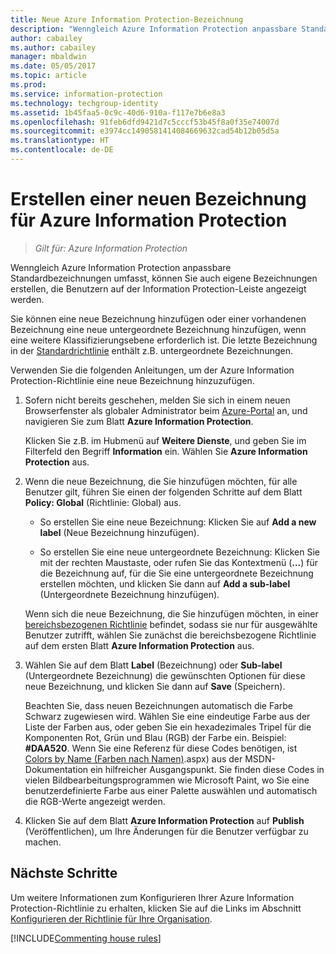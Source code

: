 ```yaml
---
title: Neue Azure Information Protection-Bezeichnung
description: "Wenngleich Azure Information Protection anpassbare Standardbezeichnungen umfasst, können Sie auch eigene Bezeichnungen erstellen, die Benutzern auf der Information Protection-Leiste angezeigt werden."
author: cabailey
ms.author: cabailey
manager: mbaldwin
ms.date: 05/05/2017
ms.topic: article
ms.prod: 
ms.service: information-protection
ms.technology: techgroup-identity
ms.assetid: 1b45faa5-0c9c-40d6-910a-f117e7b6e8a3
ms.openlocfilehash: 91feb6dfd9421d7c5cccf53b45f8a0f35e74007d
ms.sourcegitcommit: e3974cc1490581414084669632cad54b12b05d5a
ms.translationtype: HT
ms.contentlocale: de-DE
---
```

# <a name="how-to-create-a-new-label-for-azure-information-protection"></a>Erstellen einer neuen Bezeichnung für Azure Information Protection

>*Gilt für: Azure Information Protection*

Wenngleich Azure Information Protection anpassbare Standardbezeichnungen umfasst, können Sie auch eigene Bezeichnungen erstellen, die Benutzern auf der Information Protection-Leiste angezeigt werden.

Sie können eine neue Bezeichnung hinzufügen oder einer vorhandenen Bezeichnung eine neue untergeordnete Bezeichnung hinzufügen, wenn eine weitere Klassifizierungsebene erforderlich ist. Die letzte Bezeichnung in der [Standardrichtlinie](configure-policy-default.md) enthält z.B. untergeordnete Bezeichnungen.

Verwenden Sie die folgenden Anleitungen, um der Azure Information Protection-Richtlinie eine neue Bezeichnung hinzuzufügen.

1. Sofern nicht bereits geschehen, melden Sie sich in einem neuen Browserfenster als globaler Administrator beim [Azure-Portal](https://portal.azure.com) an, und navigieren Sie zum Blatt **Azure Information Protection**. 
    
    Klicken Sie z.B. im Hubmenü auf **Weitere Dienste**, und geben Sie im Filterfeld den Begriff **Information** ein. Wählen Sie **Azure Information Protection** aus.

2. Wenn die neue Bezeichnung, die Sie hinzufügen möchten, für alle Benutzer gilt, führen Sie einen der folgenden Schritte auf dem Blatt **Policy: Global** (Richtlinie: Global) aus. 

    - So erstellen Sie eine neue Bezeichnung: Klicken Sie auf **Add a new label** (Neue Bezeichnung hinzufügen).

    - So erstellen Sie eine neue untergeordnete Bezeichnung: Klicken Sie mit der rechten Maustaste, oder rufen Sie das Kontextmenü (**...**) für die Bezeichnung auf, für die Sie eine untergeordnete Bezeichnung erstellen möchten, und klicken Sie dann auf **Add a sub-label** (Untergeordnete Bezeichnung hinzufügen).
    
     Wenn sich die neue Bezeichnung, die Sie hinzufügen möchten, in einer [bereichsbezogenen Richtlinie](configure-policy-scope.md) befindet, sodass sie nur für ausgewählte Benutzer zutrifft, wählen Sie zunächst die bereichsbezogene Richtlinie auf dem ersten Blatt **Azure Information Protection** aus.

3. Wählen Sie auf dem Blatt **Label** (Bezeichnung) oder **Sub-label** (Untergeordnete Bezeichnung) die gewünschten Optionen für diese neue Bezeichnung, und klicken Sie dann auf **Save** (Speichern).
    
    Beachten Sie, dass neuen Bezeichnungen automatisch die Farbe Schwarz zugewiesen wird. Wählen Sie eine eindeutige Farbe aus der Liste der Farben aus, oder geben Sie ein hexadezimales Tripel für die Komponenten Rot, Grün und Blau (RGB) der Farbe ein. Beispiel: **#DAA520**. Wenn Sie eine Referenz für diese Codes benötigen, ist [Colors by Name (Farben nach Namen)](https://msdn.microsoft.com/library/aa358802\(v=vs.85).aspx) aus der MSDN-Dokumentation ein hilfreicher Ausgangspunkt. Sie finden diese Codes in vielen Bildbearbeitungsprogrammen wie Microsoft Paint, wo Sie eine benutzerdefinierte Farbe aus einer Palette auswählen und automatisch die RGB-Werte angezeigt werden.

4. Klicken Sie auf dem Blatt **Azure Information Protection** auf **Publish** (Veröffentlichen), um Ihre Änderungen für die Benutzer verfügbar zu machen.

## <a name="next-steps"></a>Nächste Schritte

Um weitere Informationen zum Konfigurieren Ihrer Azure Information Protection-Richtlinie zu erhalten, klicken Sie auf die Links im Abschnitt [Konfigurieren der Richtlinie für Ihre Organisation](configure-policy.md#configuring-your-organizations-policy).  

[!INCLUDE[Commenting house rules](../includes/houserules.md)]

